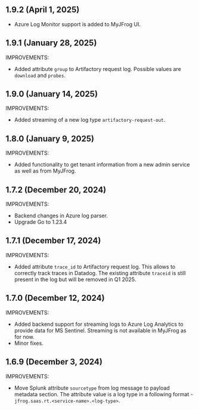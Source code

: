 ## 1.9.2 (April 1, 2025)

* Azure Log Monitor support is added to MyJFrog UI.

## 1.9.1 (January 28, 2025)

IMPROVEMENTS:

* Added attribute `group` to Artifactory request log. Possible values are `download` and `probes`.

## 1.9.0 (January 14, 2025)

IMPROVEMENTS:

* Added streaming of a new log type `artifactory-request-out`.

## 1.8.0 (January 9, 2025)

IMPROVEMENTS:

* Added functionality to get tenant information from a new admin service as well as from MyJFrog.

## 1.7.2 (December 20, 2024)

IMPROVEMENTS:

* Backend changes in Azure log parser.
* Upgrade Go to 1.23.4

## 1.7.1 (December 17, 2024)

IMPROVEMENTS:

* Added attribute `trace_id` to Artifactory request log. This allows to correctly track traces in Datadog. The existing attribute `traceid` is still present in the log but will be removed in Q1 2025. 

## 1.7.0 (December 12, 2024)

IMPROVEMENTS:

* Added backend support for streaming logs to Azure Log Analytics to provide data for MS Sentinel. Streaming is not available in MyJFrog as for now.
* Minor fixes.

## 1.6.9 (December 3, 2024)

IMPROVEMENTS:

* Move Splunk attribute `sourcetype` from log message to payload metadata section. The attribute value is a log type in a following format - `jfrog.saas.rt.<service-name>.<log-type>`.
